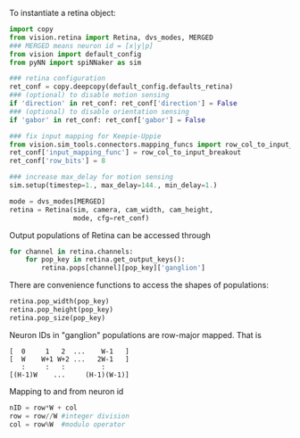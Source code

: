 To instantiate a retina object:

```python
import copy
from vision.retina import Retina, dvs_modes, MERGED
### MERGED means neuron id = [x|y|p]
from vision import default_config
from pyNN import spiNNaker as sim

### retina configuration
ret_conf = copy.deepcopy(default_config.defaults_retina)
### (optional) to disable motion sensing
if 'direction' in ret_conf: ret_conf['direction'] = False
### (optional) to disable orientation sensing
if 'gabor' in ret_conf: ret_conf['gabor'] = False

### fix input mapping for Keepie-Uppie
from vision.sim_tools.connectors.mapping_funcs import row_col_to_input_breakout
ret_conf['input_mapping_func'] = row_col_to_input_breakout
ret_conf['row_bits'] = 8

### increase max_delay for motion sensing
sim.setup(timestep=1., max_delay=144., min_delay=1.)

mode = dvs_modes[MERGED]
retina = Retina(sim, camera, cam_width, cam_height,
                mode, cfg=ret_conf)
```

Output populations of Retina can be accessed through

```python
for channel in retina.channels:
    for pop_key in retina.get_output_keys():
        retina.pops[channel][pop_key]['ganglion']
```

There are convenience functions to access the shapes of populations:

```python
retina.pop_width(pop_key)
retina.pop_height(pop_key)
retina.pop_size(pop_key)
```

Neuron IDs in "ganglion" populations are row-major mapped. That is

```
[  0     1   2  ...    W-1   ]
[  W    W+1 W+2 ...   2W-1   ]
   :     :   :         :
[(H-1)W    ...     (H-1)(W-1)]
```

Mapping to and from neuron id 

```python
nID = row*W + col
row = row//W #integer division
col = row%W  #modulo operator
```
